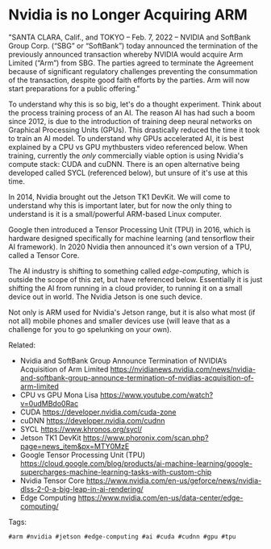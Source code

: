 # Nvidia is no Longer Acquiring ARM

"SANTA CLARA, Calif., and TOKYO – Feb. 7, 2022 – NVIDIA and SoftBank
Group Corp. (“SBG” or “SoftBank”) today announced the termination of the
previously announced transaction whereby NVIDIA would acquire Arm Limited
(“Arm”) from SBG. The parties agreed to terminate the Agreement because
of significant regulatory challenges preventing the consummation of the
transaction, despite good faith efforts by the parties. Arm will now
start preparations for a public offering."

To understand why this is so big, let's do a thought experiment. Think
about the process training process of an AI. The reason AI has had such a
boom since 2012, is due to the introduction of training deep neural
networks on Graphical Processing Units (GPUs). This drastically reduced
the time it took to train an AI model. To understand why GPUs accelerated
AI, it is best explained by a CPU vs GPU mythbusters video referenced
below. When training, currently the *only* commercially viable option is
using Nvidia's compute stack: CUDA and cuDNN. There is an open
alternative being developed called SYCL (referenced below), but unsure of
it's use at this time.

In 2014, Nvidia brought out the Jetson TK1 DevKit. We will come to
understand why this is important later, but for now the only thing to
understand is it is a small/powerful ARM-based Linux computer.

Google then introduced a Tensor Processing Unit (TPU) in 2016, which is
hardware designed specifically for machine learning (and tensorflow their
AI framework). In 2020 Nvidia then announced it's own version of a TPU,
called a Tensor Core.

The AI industry is shifting to something called *edge-computing*, which
is outside the scope of this zet, but have referenced below. Essentially
it is just shifting the AI from running in a cloud provider, to running
it on a small device out in world. The Nvidia Jetson is one such device.

Not only is ARM used for Nvidia's Jetson range, but it is also what most
(if not all) mobile phones and smaller devices use (will leave that as a
challenge for you to go spelunking on your own).

Related:

* Nvidia and SoftBank Group Announce Termination of NVIDIA’s Acquisition of Arm Limited
	<https://nvidianews.nvidia.com/news/nvidia-and-softbank-group-announce-termination-of-nvidias-acquisition-of-arm-limited>
* CPU vs GPU Mona Lisa
	<https://www.youtube.com/watch?v=0udMBdo0Rac>
* CUDA
	<https://developer.nvidia.com/cuda-zone>
* cuDNN
	<https://developer.nvidia.com/cudnn>
* SYCL
	<https://www.khronos.org/sycl/>
* Jetson TK1 DevKit
	<https://www.phoronix.com/scan.php?page=news_item&px=MTY0MzE>
* Google Tensor Processing Unit (TPU)
	<https://cloud.google.com/blog/products/ai-machine-learning/google-supercharges-machine-learning-tasks-with-custom-chip>
* Nvidia Tensor Core
	<https://www.nvidia.com/en-us/geforce/news/nvidia-dlss-2-0-a-big-leap-in-ai-rendering/>
* Edge Computing
	<https://www.nvidia.com/en-us/data-center/edge-computing/>

Tags:

	#arm #nvidia #jetson #edge-computing #ai #cuda #cudnn #gpu #tpu
